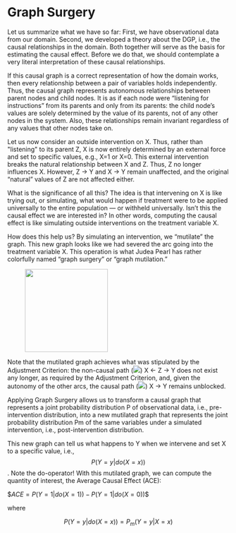 # Graph Surgery

Let us summarize what we have so far: First, we have observational data from our domain. Second, we developed a theory about the DGP, i.e., the causal relationships in the domain. Both together will serve as the basis for estimating the causal effect. Before we do that, we should contemplate a very literal interpretation of these causal relationships.

If this causal graph is a correct representation of how the domain works, then every relationship between a pair of variables holds independently. Thus, the causal graph represents autonomous relationships between parent nodes and child nodes. It is as if each node were “listening for instructions” from its parents and only from its parents: the child node’s values are solely determined by the value of its parents, not of any other nodes in the system. Also, these relationships remain invariant regardless of any values that other nodes take on.

Let us now consider an outside intervention on X. Thus, rather than "listening" to its parent Z, X is now entirely determined by an external force and set to specific values, e.g., X=1 or X=0. This external intervention breaks the natural relationship between X and Z. Thus, Z no longer influences X. However, Z → Y and X → Y remain unaffected, and the original “natural” values of Z are not affected either.

What is the significance of all this? The idea is that intervening on X is like trying out, or simulating, what would happen if treatment were to be applied universally to the entire population — or withheld universally. Isn’t this the causal effect we are interested in? In other words, computing the causal effect is like simulating outside interventions on the treatment variable X.

How does this help us? By simulating an intervention, we “mutilate” the graph. This new graph looks like we had severed the arc going into the treatment variable X. This operation is what Judea Pearl has rather colorfully named “graph surgery” or “graph mutilation.”

<figure><img src="https://res.cloudinary.com/dvr3obmlj/image/upload/v1710190309/Simpson_CDAG5_d6wszo.svg" alt="" width="188"><figcaption></figcaption></figure>

Note that the mutilated graph achieves what was stipulated by the Adjustment Criterion: the non-causal path (![](https://res.cloudinary.com/dvr3obmlj/image/upload/v1691096326/Pink-Non-Causal-Arc\_nzhjm9.svg)) X ← Z → Y does not exist any longer, as required by the Adjustment Criterion, and, given the autonomy of the other arcs, the causal path (![](https://res.cloudinary.com/dvr3obmlj/image/upload/v1691096153/Blue-Causal-Arc\_hqudas.svg)) X → Y remains unblocked.

Applying Graph Surgery allows us to transform a causal graph that represents a joint probability distribution P of observational data, i.e., pre-intervention distribution, into a new mutilated graph that represents the joint probability distribution Pm of the same variables under a simulated intervention, i.e., post-intervention distribution.

This new graph can tell us what happens to Y when we intervene and set X to a specific value, i.e., $$P(Y=y|do(X=x))$$. Note the do-operator! With this mutilated graph, we can compute the quantity of interest, the Average Causal Effect (ACE):

$$ACE = P\left( {Y = 1|do(X = 1)} \right) - P\left( {Y = 1|do(X = 0)} \right)\$$

where&#x20;

$$P(Y = y|do(X = x)) = {P_m}(Y = y|X = x)$$
